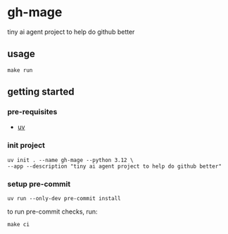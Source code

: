 # gh-mage

tiny ai agent project to help do github better

## usage

```shell
make run
```

## getting started

### pre-requisites

- [uv](https://docs.astral.sh/uv/#getting-started)

### init project

```shell
uv init . --name gh-mage --python 3.12 \
--app --description "tiny ai agent project to help do github better"
```

### setup pre-commit

```shell
uv run --only-dev pre-commit install
```

to run pre-commit checks, run:

```shell
make ci
```
